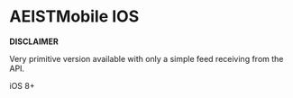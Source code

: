 # AEISTMobile IOS

**DISCLAIMER**

Very primitive version available with only a simple feed receiving from the API.

iOS 8+
